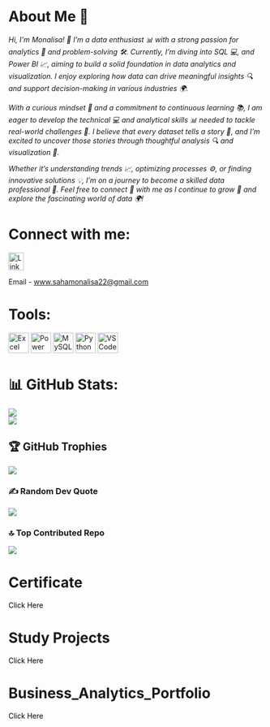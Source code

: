 # About Me 🙂
<i> Hi, I'm Monalisa! 👋 I’m a data enthusiast 📊 with a strong passion for analytics 🧠 and problem-solving 🛠️. Currently, I’m diving into SQL 💻, and Power BI 📈, aiming to build a solid foundation in data analytics and visualization. I enjoy exploring how data can drive meaningful insights 🔍 and support decision-making in various industries 🌍. </i>

<i> With a curious mindset 🤔 and a commitment to continuous learning 📚, I am eager to develop the technical 💻 and analytical skills 📊 needed to tackle real-world challenges 🌟. I believe that every dataset tells a story 📖, and I’m excited to uncover those stories through thoughtful analysis 🔍 and visualization 🎨. </i>

<i> Whether it’s understanding trends 📈, optimizing processes ⚙️, or finding innovative solutions 💡, I’m on a journey to become a skilled data professional 🌟. Feel free to connect 🤝 with me as I continue to grow 🌱 and explore the fascinating world of data 🌍! </i>

# Connect with me:
<p> 
<a href="https://www.linkedin.com/in/sahamonalisa/">
    <img src="https://cdn.jsdelivr.net/gh/devicons/devicon/icons/linkedin/linkedin-original.svg" alt="LinkedIn" width="30" height="35"/>
</a>
    
Email - www.sahamonalisa22@gmail.com
</p>

# Tools: 
<p>
  <img src="https://img.icons8.com/color/452/microsoft-excel-2019.png" width="40" height="40" alt="Excel Icon" />
  <img src="https://img.icons8.com/color/452/power-bi.png" width="40" height="40" alt="Power BI Icon" />
  <img src="https://img.icons8.com/color/452/mysql-logo.png" width="40" height="40" alt="MySQL Icon" />
  <img src="https://img.icons8.com/color/452/python.png" width="40" height="40" alt="Python Icon" />
  <img src="https://img.icons8.com/color/452/visual-studio-code-2019.png" width="40" height="40" alt="VS Code Icon" />
</p>

# 📊 GitHub Stats:
![](https://github-readme-stats.vercel.app/api?username=DataByMonalisa&theme=dark&hide_border=false&include_all_commits=true&count_private=true)<br/>
![](https://github-readme-streak-stats.herokuapp.com/?user=DataByMonalisa&theme=dark&hide_border=false)<br/>

## 🏆 GitHub Trophies
![](https://github-profile-trophy.vercel.app/?username=DataByMonalisa&theme=radical&no-frame=false&no-bg=false&margin-w=4)

### ✍️ Random Dev Quote
![](https://quotes-github-readme.vercel.app/api?type=horizontal&theme=merko)

### 🔝 Top Contributed Repo
![](https://github-contributor-stats.vercel.app/api?username=DataByMonalisa&limit=5&theme=city_lights&combine_all_yearly_contributions=true)


# Certificate 
<a href="https://github.com/DataByMonalisa/Certifications" 
   style="text-decoration: none; font-size: 20000 px; color: black;" 
   onmouseover="this.style.color='blue';this.style.textDecoration='underline';" 
   onmouseout="this.style.color='black';this.style.textDecoration='none';">
   Click Here
</a>

# Study Projects
<a href="https://github.com/DataByMonalisa/Study_Projects" 
   style="text-decoration: none; font-size: 20000 px; color: black;" 
   onmouseover="this.style.color='blue';this.style.textDecoration='underline';" 
   onmouseout="this.style.color='black';this.style.textDecoration='none';">
   Click Here
</a>

# Business_Analytics_Portfolio
<a href="https://github.com/DataByMonalisa/Business_Analytics_Portfolio" 
   style="text-decoration: none; font-size: 20000 px; color: black;" 
   onmouseover="this.style.color='blue';this.style.textDecoration='underline';" 
   onmouseout="this.style.color='black';this.style.textDecoration='none';">
   Click Here
   </a>

